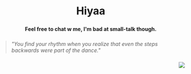 <h1 align="center">Hiyaa</h1>

###

<h4 align="center">Feel free to chat w me, I'm bad at small-talk though.</h4>

###

> *"You find your rhythm when you realize that even the steps backwards were part of the dance."*

###


###

<div align="right">
  <img src="https://visitor-badge.laobi.icu/badge?page_id=rrraumpanzer.rrraumpanzer&left_color=yellow&right_color=black&left_text=%20Oh%20hey,%20gorgeous%20%E2%84%96"  />
</div>

###
